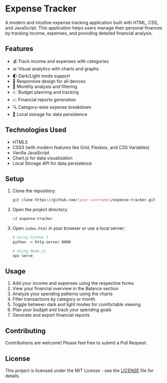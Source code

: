 # Expense Tracker

A modern and intuitive expense tracking application built with HTML, CSS, and JavaScript. This application helps users manage their personal finances by tracking income, expenses, and providing detailed financial analysis.

## Features

- 💰 Track income and expenses with categories
- 📊 Visual analytics with charts and graphs
- 🌓 Dark/Light mode support
- 📱 Responsive design for all devices
- 📅 Monthly analysis and filtering
- 💹 Budget planning and tracking
- 📈 Financial reports generation
- 🔍 Category-wise expense breakdown
- 💾 Local storage for data persistence

## Technologies Used

- HTML5
- CSS3 (with modern features like Grid, Flexbox, and CSS Variables)
- Vanilla JavaScript
- Chart.js for data visualization
- Local Storage API for data persistence

## Setup

1. Clone the repository:
   ```bash
   git clone https://github.com/[your-username]/expense-tracker.git
   ```

2. Open the project directory:
   ```bash
   cd expense-tracker
   ```

3. Open `index.html` in your browser or use a local server:
   ```bash
   # Using Python 3
   python -m http.server 8000
   
   # Using Node.js
   npx serve
   ```

## Usage

1. Add your income and expenses using the respective forms
2. View your financial overview in the Balance section
3. Analyze your spending patterns using the charts
4. Filter transactions by category or month
5. Toggle between dark and light modes for comfortable viewing
6. Plan your budget and track your spending goals
7. Generate and export financial reports

## Contributing

Contributions are welcome! Please feel free to submit a Pull Request.

## License

This project is licensed under the MIT License - see the [LICENSE](LICENSE) file for details. 